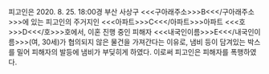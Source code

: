피고인은 2020. 8. 25. 18:00경 부산 사상구 <<<구아래주소>>>B<<</구아래주소>>>에 있는 피고인의 주거지인 <<<아파트>>>C<<</아파트>>>아파트 <<<호>>>D<<</호>>>호에서, 이혼 진행 중인 피해자 <<<내국인이름>>>E<<</내국인이름>>>(여, 30세)가 협의되지 않은 물건을 가져간다는 이유로, 냄비 등이 담겨있는 박스를 밀어 피해자의 발등에 냄비가 부딪히게 하였다.
이로써 피고인은 피해자를 폭행하였다.
